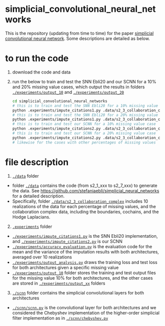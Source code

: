 # simplicial_convolutional_neural_networks
[simplicial convolutional neural network]:https://arxiv.org/abs/2110.02585

This is the repository (updating from time to time) for the paper [simplicial convolutional neural network]. Some descriptions are detailed as below.  

# to run the code

 1. download the code and data
 2. run the below to train and test the SNN Ebli20 and our SCNN for a 10% and 20% missing value cases, which output the results in folders [`./experiments/output_10`](./experiments/output_10) and [`./experiments/output_20`](./experiments/output_20)
    
    ```sh
    cd simplicial_convolutional_neural_networks
    # this is to train and test the SNN Ebli20 for a 10% missing value case
    python .experiments/impute_citations1.py .data/s2_3_collaboration_complex ./experiments/output_10 150250 10 
    # this is to train and test the SNN Ebli20 for a 20% missing value case
    python .experiments/impute_citations1.py .data/s2_3_collaboration_complex ./experiments/output_20 150250 20
    # this is to train and test our SCNN for a 10% missing value case
    python .experiments/impute_citations2.py .data/s2_3_collaboration_complex ./experiments/output_10 150250 10 
    # this is to train and test our SCNN for a 20% missing value case
    python .experiments/impute_citations2.py .data/s2_3_collaboration_complex ./experiments/output_20 150250 20 
    # likewise for the cases with other percentages of missing values 
    ```

# file description 
1. [`./data`](./data) folder
- folder [`./data`](./data) contains the code (from s2_1_xxx to s2_7_xxx) to generate the data. See https://github.com/stefaniaebli/simplicial_neural_networks for a detailed description.
- Specifically, folder [`./data/s2_3_collaboration_complex`](./data/s2_3_collaboration_complex) includes 10 realizations of the data for each percentage of missing values, and the collaboration complex data, including the boundaries, cochains, and the Hodge Laplacians. 

2. [`.experiments`](.experiments) folder
- [`./experiments/impute_citations1.py`](./experiments/impute_citations1.py) is the SNN Ebli20 implementation, and [`./experiments/impute_citations2.py`](./experiments/impute_citations2.py) is our SCNN
- [`./experiments/accuracy_evaluation.py`](./experiments/accuracy_evaluation.py) is the evaluation code for the mean and the variance of the imputation results with both architectures, averaged over 10 realizations
- [`./experiments/output_analysis.py`](./experiments/output_analysis.py) draws the training loss and test loss for both architectures given a specific missing value 
- [`./experiments/output_10`](./experiments/output_10) folder stores the training and test output files for the missing value 10% for both architectures, and the other cases are stored in [`./experiments/output_xx`](./experiments/output_xx) folders

3. [`./scnn`](./scnn) folder contains the simplicial convolutional layers for both architectures
- [`./scnn/scnn.py`](./scnn/scnn.py) is the convolutional layer for both architectures and we considered the Chebyshev implementation of the higher-order simplicial filter implementation as in [`./scnn/chebyshev.py`](./scnn/chebyshev.py)  

